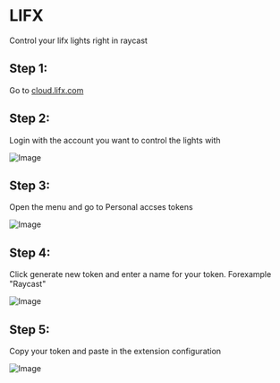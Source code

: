 # LIFX
Control your lifx lights right in raycast

## Step 1:
Go to [cloud.lifx.com](https://cloud.lifx.com)

## Step 2:
Login with the account you want to control the lights with

![Image](metadata/Step-2.png)

## Step 3:
Open the menu and go to Personal accses tokens

![Image](metadata/Step-3.png)

## Step 4:
Click generate new token and enter a name for your token.
Forexample "Raycast"

![Image](metadata/Step-4.png)

## Step 5:
Copy your token and paste in the extension configuration

![Image](metadata/Step-5.png)

